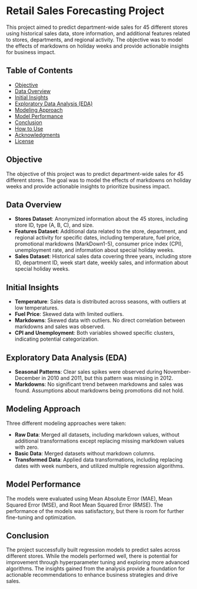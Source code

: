 # Retail Sales Forecasting Project

This project aimed to predict department-wide sales for 45 different stores using historical sales data, store information, and additional features related to stores, departments, and regional activity. The objective was to model the effects of markdowns on holiday weeks and provide actionable insights for business impact.

## Table of Contents
- [Objective](#objective)
- [Data Overview](#data-overview)
- [Initial Insights](#initial-insights)
- [Exploratory Data Analysis (EDA)](#exploratory-data-analysis-eda)
- [Modeling Approach](#modeling-approach)
- [Model Performance](#model-performance)
- [Conclusion](#conclusion)
- [How to Use](#how-to-use)
- [Acknowledgments](#acknowledgments)
- [License](#license)

## Objective

The objective of this project was to predict department-wide sales for 45 different stores. The goal was to model the effects of markdowns on holiday weeks and provide actionable insights to prioritize business impact.

## Data Overview

- **Stores Dataset**: Anonymized information about the 45 stores, including store ID, type (A, B, C), and size.
- **Features Dataset**: Additional data related to the store, department, and regional activity for specific dates, including temperature, fuel price, promotional markdowns (MarkDown1-5), consumer price index (CPI), unemployment rate, and information about special holiday weeks.
- **Sales Dataset**: Historical sales data covering three years, including store ID, department ID, week start date, weekly sales, and information about special holiday weeks.

## Initial Insights

- **Temperature**: Sales data is distributed across seasons, with outliers at low temperatures.
- **Fuel Price**: Skewed data with limited outliers.
- **Markdowns**: Skewed data with outliers. No direct correlation between markdowns and sales was observed.
- **CPI and Unemployment**: Both variables showed specific clusters, indicating potential categorization.

## Exploratory Data Analysis (EDA)

- **Seasonal Patterns**: Clear sales spikes were observed during November-December in 2010 and 2011, but this pattern was missing in 2012.
- **Markdowns**: No significant trend between markdowns and sales was found. Assumptions about markdowns being promotions did not hold.

## Modeling Approach

Three different modeling approaches were taken:

- **Raw Data**: Merged all datasets, including markdown values, without additional transformations except replacing missing markdown values with zero.
- **Basic Data**: Merged datasets without markdown columns.
- **Transformed Data**: Applied data transformations, including replacing dates with week numbers, and utilized multiple regression algorithms.

## Model Performance

The models were evaluated using Mean Absolute Error (MAE), Mean Squared Error (MSE), and Root Mean Squared Error (RMSE). The performance of the models was satisfactory, but there is room for further fine-tuning and optimization.

## Conclusion

The project successfully built regression models to predict sales across different stores. While the models performed well, there is potential for improvement through hyperparameter tuning and exploring more advanced algorithms. The insights gained from the analysis provide a foundation for actionable recommendations to enhance business strategies and drive sales.
